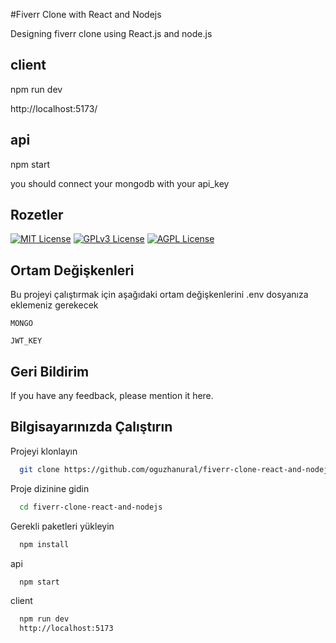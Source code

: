 
#Fiverr Clone with React and Nodejs

Designing fiverr clone using React.js and node.js

## client

npm run dev

http://localhost:5173/
  

  ## api

  npm start

  you should connect your mongodb with your api_key
## Rozetler


[![MIT License](https://img.shields.io/badge/License-MIT-green.svg)](https://choosealicense.com/licenses/mit/)
[![GPLv3 License](https://img.shields.io/badge/License-GPL%20v3-yellow.svg)](https://opensource.org/licenses/)
[![AGPL License](https://img.shields.io/badge/license-AGPL-blue.svg)](http://www.gnu.org/licenses/agpl-3.0)

  
## Ortam Değişkenleri

Bu projeyi çalıştırmak için aşağıdaki ortam değişkenlerini .env dosyanıza eklemeniz gerekecek

`MONGO`

`JWT_KEY`

  
## Geri Bildirim

If you have any feedback, please mention it here.
  
## Bilgisayarınızda Çalıştırın

Projeyi klonlayın

```bash
  git clone https://github.com/oguzhanural/fiverr-clone-react-and-nodejs.git
```

Proje dizinine gidin

```bash
  cd fiverr-clone-react-and-nodejs
```

Gerekli paketleri yükleyin

```bash
  npm install
```

api

```bash
  npm start
```

client

```bash
  npm run dev
  http://localhost:5173